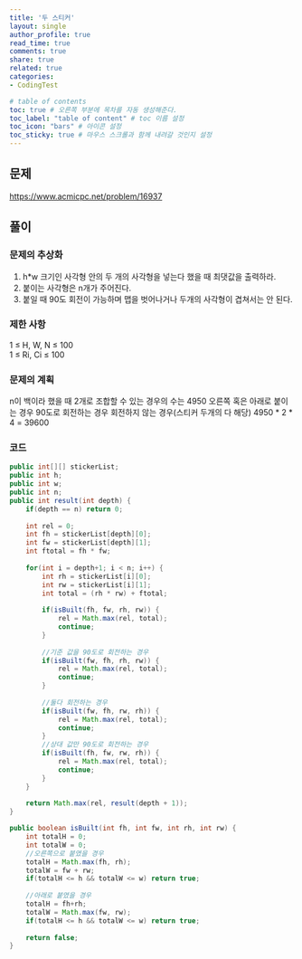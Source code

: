 ```yaml
---
title: '두 스티커'
layout: single
author_profile: true
read_time: true
comments: true
share: true
related: true
categories:
- CodingTest

# table of contents
toc: true # 오른쪽 부분에 목차를 자동 생성해준다.
toc_label: "table of content" # toc 이름 설정
toc_icon: "bars" # 아이콘 설정
toc_sticky: true # 마우스 스크롤과 함께 내려갈 것인지 설정
---
```


## 문제
<a href="https://www.acmicpc.net/problem/16937" target="_blank">https://www.acmicpc.net/problem/16937</a>

## 풀이
### 문제의 추상화
1. h*w 크기인 사각형 안의 두 개의 사각형을 넣는다 했을 때 최댓값을 출력하라.
2. 붙이는 사각형은 n개가 주어진다.
3. 붙일 때 90도 회전이 가능하며 맵을 벗어나거나 두개의 사각형이 겹쳐서는 안 된다.

### 제한 사항
1 ≤ H, W, N ≤ 100  
1 ≤ Ri, Ci ≤ 100

### 문제의 계획
n이 백이라 했을 때 2개로 조합할 수 있는 경우의 수는 4950
오른쪽 혹은 아래로 붙이는 경우
90도로 회전하는 경우 회전하지 않는 경우(스티커 두개의 다 해당)
4950 * 2 * 4 = 39600

### 코드
```java
public int[][] stickerList;
public int h;
public int w;
public int n;
public int result(int depth) {
    if(depth == n) return 0;
    
    int rel = 0;
    int fh = stickerList[depth][0];
    int fw = stickerList[depth][1];
    int ftotal = fh * fw;
    
    for(int i = depth+1; i < n; i++) {
        int rh = stickerList[i][0];
        int rw = stickerList[i][1];
        int total = (rh * rw) + ftotal;
        
        if(isBuilt(fh, fw, rh, rw)) {
            rel = Math.max(rel, total);
            continue;
        }
        
        //기준 값을 90도로 회전하는 경우
        if(isBuilt(fw, fh, rh, rw)) {
            rel = Math.max(rel, total);
            continue;
        }
        
        //둘다 회전하는 경우
        if(isBuilt(fw, fh, rw, rh)) {
            rel = Math.max(rel, total);
            continue;
        }
        //상대 값만 90도로 회전하는 경우
        if(isBuilt(fh, fw, rw, rh)) {
            rel = Math.max(rel, total);
            continue;
        }
    }
    
    return Math.max(rel, result(depth + 1));
}

public boolean isBuilt(int fh, int fw, int rh, int rw) {
    int totalH = 0;
    int totalW = 0;
    //오른쪽으로 붙였을 경우
    totalH = Math.max(fh, rh);
    totalW = fw + rw;
    if(totalH <= h && totalW <= w) return true;
    
    //아래로 붙였을 경우
    totalH = fh+rh;
    totalW = Math.max(fw, rw);
    if(totalH <= h && totalW <= w) return true;
    
    return false;
}
```